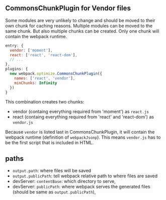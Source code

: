 
## CommonsChunkPlugin for Vendor files
Some modules are very unlikely to change and should be moved to their own chunk for caching reasons.
Multiple modules can be moved to the same chunk. But also multiple chunks can be created.
Only one chunk will contain the webpack runtime.

```js
entry: {
  vendor: ['moment'],
  react: ['react', 'react-dom'],
  // ...
},
plugins: {
  new webpack.optimize.CommonsChunkPlugin({
    names: ['react', 'vendor'],
    minChunks: Infinity
  })
}
```

This combination creates two chunks:
- vendor (containg everything required from 'moment') as `react.js`
- react (containg everything required from 'react' and 'react-dom') as `vendor.js`

Because `vendor` is listed last in CommonsChunkPlugin, it will contain the webpack runtime (definition of `webpackJsonp`).
This means `vendor.js` has to be the first script that is included in HTML.

## paths
- `output.path`: where files will be saved
- `output.publicPath`: tell webpack relative path to where files are saved
- devServer: `contentBase`: which directory to serve,
- devServer: `publicPath`: where webpack serves the generated files (should be same as `output.publicPath`),

